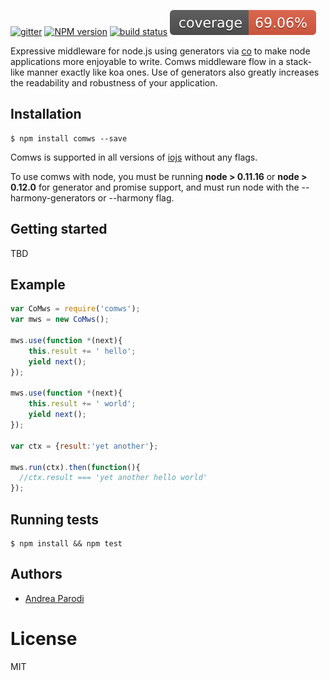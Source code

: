   [![gitter][gitter-image]][gitter-url]
  [![NPM version][npm-image]][npm-url]
  [![build status][shippable-image]][shippable-url]
  ![Test coverage](/build/coverage.svg?raw=true)

  Expressive middleware for node.js using generators via [co](https://github.com/visionmedia/co)
  to make node applications more enjoyable to write. Comws middleware flow in a stack-like manner exactly like koa ones. Use of generators also greatly increases the readability and robustness of your application.

  
## Installation

```
$ npm install comws --save
```

  Comws is supported in all versions of [iojs](https://iojs.org) without any flags.

  To use comws with node, you must be running __node > 0.11.16__ or __node > 0.12.0__ for generator and promise support, and must run node with the --harmony-generators or --harmony flag.

## Getting started

TBD

## Example

```js
var CoMws = require('comws');
var mws = new CoMws();

mws.use(function *(next){
    this.result += ' hello';
    yield next();
});

mws.use(function *(next){
    this.result += ' world';
    yield next();
});

var ctx = {result:'yet another'};

mws.run(ctx).then(function(){
  //ctx.result === 'yet another hello world'
});

```

## Running tests

```
$ npm install && npm test
```

## Authors

  - [Andrea Parodi](https://github.com/parro-it)

# License

  MIT

[npm-image]: https://img.shields.io/npm/v/comws.svg?style=flat-square
[npm-url]: https://npmjs.org/package/comws
[shippable-image]: https://api.shippable.com/projects/55005c5b5ab6cc1352981ec6/badge?branchName=master
[shippable-url]: https://app.shippable.com/projects/55005c5b5ab6cc1352981ec6/builds/latest
[gitter-image]: https://badges.gitter.im/Join%20Chat.svg
[gitter-url]: https://gitter.im/shes/comws
